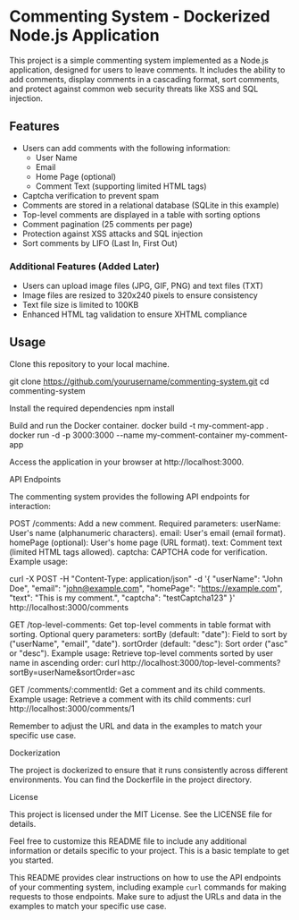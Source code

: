 # Commenting System - Dockerized Node.js Application

This project is a simple commenting system implemented as a Node.js application, designed for users to leave comments. It includes the ability to add comments, display comments in a cascading format, sort comments, and protect against common web security threats like XSS and SQL injection.

## Features

- Users can add comments with the following information:
  - User Name
  - Email
  - Home Page (optional)
  - Comment Text (supporting limited HTML tags)
- Captcha verification to prevent spam
- Comments are stored in a relational database (SQLite in this example)
- Top-level comments are displayed in a table with sorting options
- Comment pagination (25 comments per page)
- Protection against XSS attacks and SQL injection
- Sort comments by LIFO (Last In, First Out)

### Additional Features (Added Later)

- Users can upload image files (JPG, GIF, PNG) and text files (TXT)
- Image files are resized to 320x240 pixels to ensure consistency
- Text file size is limited to 100KB
- Enhanced HTML tag validation to ensure XHTML compliance

## Usage

Clone this repository to your local machine.

git clone https://github.com/yourusername/commenting-system.git
cd commenting-system


Install the required dependencies
npm install

Build and run the Docker container.
docker build -t my-comment-app .
docker run -d -p 3000:3000 --name my-comment-container my-comment-app

Access the application in your browser at http://localhost:3000.

API Endpoints

The commenting system provides the following API endpoints for interaction:

POST /comments: Add a new comment.
Required parameters:
userName: User's name (alphanumeric characters).
email: User's email (email format).
homePage (optional): User's home page (URL format).
text: Comment text (limited HTML tags allowed).
captcha: CAPTCHA code for verification.
Example usage:

curl -X POST -H "Content-Type: application/json" -d '{
  "userName": "John Doe",
  "email": "john@example.com",
  "homePage": "https://example.com",
  "text": "This is my comment.",
  "captcha": "testCaptcha123"
}' http://localhost:3000/comments

GET /top-level-comments: Get top-level comments in table format with sorting.
Optional query parameters:
sortBy (default: "date"): Field to sort by ("userName", "email", "date").
sortOrder (default: "desc"): Sort order ("asc" or "desc").
Example usage:
Retrieve top-level comments sorted by user name in ascending order:
curl http://localhost:3000/top-level-comments?sortBy=userName&sortOrder=asc

GET /comments/:commentId: Get a comment and its child comments.
Example usage:
Retrieve a comment with its child comments:
curl http://localhost:3000/comments/1

Remember to adjust the URL and data in the examples to match your specific use case.

Dockerization

The project is dockerized to ensure that it runs consistently across different environments. You can find the Dockerfile in the project directory.

License

This project is licensed under the MIT License. See the LICENSE file for details.

Feel free to customize this README file to include any additional information or details specific to your project. This is a basic template to get you started.


This  README provides clear instructions on how to use the API endpoints of your commenting system, including example `curl` commands for making requests to those endpoints. Make sure to adjust the URLs and data in the examples to match your specific use case.


